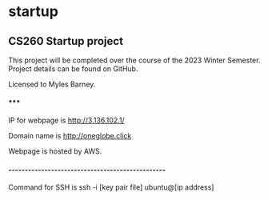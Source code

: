 # startup
## CS260 Startup project

This project will be completed over the course of the 2023 Winter Semester.
Project details can be found on GitHub.

Licensed to Myles Barney.
#### ***

IP for webpage is http://3.136.102.1/

Domain name is http://oneglobe.click


Webpage is hosted by AWS.
#### ------------------------------------------------
Command for SSH is ssh -i [key pair file] ubuntu@[ip address]
